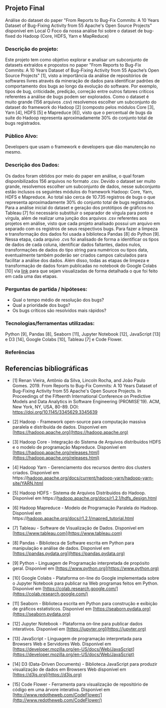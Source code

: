 ## Projeto Final
Análise do dataset do paper "From Reports to Bug-Fix Commits: A 10 Years Dataset of Bug-Fixing Activity from 55 Apache's Open Source Projects" disponível em Local O Foco da nossa análise foi sobre o dataset de bug-fixed do Hadoop (Core, HDFS, Yarn e MapReduce)

### Descrição do projeto:
Este projeto tem como objetivo explorar e analisar um subconjunto de datasets extraídos e propostos no paper "From Reports to Bug-Fix Commits: A 10 Years Dataset of Bug-Fixing Activity from 55 Apache’s Open Source Projects" [1], visto a importância da análise de repositórios de softwares livres através da mineração de dados para identificar padrões de comportamento dos bugs ao longo da evolução do software. Por exemplo, tipos de bug, criticidade, predição, correção entre outros fatores críticos referentes a análise de bugs podem ser explorados. Como o dataset é muito grande (156 arquivos .csv) resolvemos escolher um subconjunto do dataset do framework do Hadoop [2] (composto pelos módulos Core [3], Yarn [4], HDFS [5] e Mapreduce [6]), visto que o percentual de bugs da suíte do Hadoop representa aproximadamente 30% do conjunto total de bugs registrados.

### Público Alvo:
Developers que usam o framework e developers que dão manutenção no mesmo.

### Descrição dos Dados:
Os dados foram obtidos por meio do paper em análise, o qual foram disponibilizados 156 arquivos no formato .csv. Devido o dataset ser muito grande, resolvemos escolher um subconjunto de dados, nesse subconjunto estão inclusos os seguintes módulos do framework Hadoop: Core, Yarn, HDFS e Mapreduce. Ao total são cerca de 10.735 registros de bugs o que representa aproximadamente 30% do conjunto total de bugs registrados. Para a análise inicial do dataset e geração dos protótipos de gráficos no Tableau [7] foi necessário substituir o separador de vírgula para ponto e vírgula, além de realizar uma junção dos arquivos .csv referentes aos projetos em análise, visto que cada projeto analisado possui um arquivo em separado com os registros de seus respectivos bugs. Para fazer a limpeza e transformação dos dados foi usada a biblioteca Pandas [8] do Python [9]. Nessa etapa, cada arquivo .cvs foi analisado de forma a identificar os tipos de dados de cada coluna, identificar dados faltantes, dados nulos, transformações de dados do tipo string para numéricos ou tipos data, eventualmente também poderão ser criados campos calculados para facilitar a análise dos dados. Além disso, todas as etapas de limpeza e transformação de dados foram publicadas no notebook do Google Colabs [10] via [link](https://colab.research.google.com/drive/1tuxv1PHU-ORo9HmrgvUV3kKRQVi5lHAJ#scrollTo=VkiYWOJL6EE2) para que sejam visualizadas de forma detalhada o que foi feito em cada uma das etapas.

### Perguntas de partida / hipóteses:
- Qual o tempo médio de resolução dos bugs?
- Qual a prioridade dos bugs?
- Os bugs críticos são resolvidos mais rápidos?

### Tecnologias/ferramentas utilizadas:
Python [9], Pandas [8], Seaborn [11], Jupyter Notebook [12], JavaScript [13] e D3 [14], Google Colabs [10], Tableau [7] e Code Flower.

### Referências

## Referencias bibliográficas

- [1] Renan Vieira, Antônio da Silva, Lincoln Rocha, and João Paulo Gomes. 2019. From Reports to Bug-Fix Commits: A 10 Years Dataset of Bug-Fixing Activity from 55 Apache's Open Source Projects. In Proceedings of the Fifteenth International Conference on Predictive Models and Data Analytics in Software Engineering (PROMISE'19). ACM, New York, NY, USA, 80-89. DOI: https://doi.org/10.1145/3345629.3345639

- [2] Hadoop - Framework open-source para computação massiva paralela e distribuída de dados. Disponível em [https://hadoop.apache.org](https://hadoop.apache.org)

- [3] Hadoop Core - Integração do Sistema de Arquivos distribuídos HDFS e o modelo de programação Mapreduce. Disponível em [https://hadoop.apache.org/releases.html](https://hadoop.apache.org/releases.html)

- [4] Hadoop Yarn - Gerenciamento dos recursos dentro dos clusters criados. Disponível em https://[hadoop.apache.org/docs/current/hadoop-yarn/hadoop-yarn-site/YARN.html](hadoop.apache.org/docs/current/hadoop-yarn/hadoop-yarn-site/YARN.html)

- [5] Hadoop HDFS - Sistema de Arquivos Distribuídos do Hadoop. Disponível em https://[hadoop.apache.org/docs/r1.2.1/hdfs_design.html](hadoop.apache.org/docs/r1.2.1/hdfs_design.html)

- [6] Hadoop Mapreduce - Modelo de Programação Paralela do Hadoop. Disponível em https://[hadoop.apache.org/docs/r1.2.1/mapred_tutorial.html](hadoop.apache.org/docs/r1.2.1/mapred_tutorial.html)

- [7] Tableau - Software de Visualização de Dados. Disponível em [https://www.tableau.com](https://www.tableau.com)

- [8] Pandas - Biblioteca de Software escrita em Python para manipulação e análise de dados. Disponível em [https://pandas.pydata.org](https://pandas.pydata.org)

- [9] Python - Linguagem de Programação interpretada de propósito geral. Disponível em [https://www.python.org](https://www.python.org)

- [10] Google Colabs - Plataforma on-line do Google implementada sobre o Jupyter Notebook para publicar na Web programas feitos em Python. Disponível em [https://colab.research.google.com/](https://colab.research.google.com/)

- [11] Seaborn - Biblioteca escrita em Python para construção e exibição de gráficos estatísticos. Disponível em [https://seaborn.pydata.org](https://seaborn.pydata.org)

- [12] Jupyter Notebook - Plataforma on-line para publicar dados interativos. Disponível em [https://jupyter.org](https://jupyter.org)

- [13] JavaScript - Linguagem de programação interpretada para Browsers Web e Servidores Web. Disponível em [https://developer.mozilla.org/en-US/docs/Web/JavaScript](https://developer.mozilla.org/en-US/docs/Web/JavaScript)

- [14] D3 (Data-Driven Documents) - Biblioteca JavaScript para produzir visualização de dados em Browsers Web disponível em [https://d3js.org](https://d3js.org)

- [15] Code Flower - Ferramenta para visualização de repositório de código em uma árvore interativa. Disponível em [http://www.redotheweb.com/CodeFlower/](http://www.redotheweb.com/CodeFlower/)
